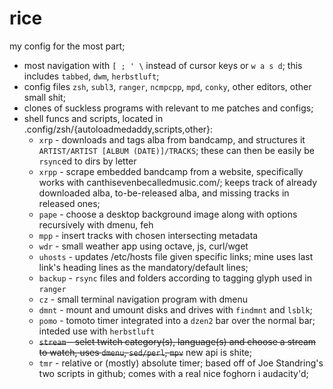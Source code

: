 # rice
my config for the most part;
- most navigation with `[ ; ' \` instead of cursor keys or `w a s d`; this includes `tabbed`, `dwm`, `herbstluft`; 
- config files `zsh`, `subl3`, `ranger`, `ncmpcpp`, `mpd`, `conky`, other editors, other small shit;
- clones of suckless programs with relevant to me patches and configs;
- shell funcs and scripts, located in .config/zsh/{autoloadmedaddy,scripts,other}:
  - `xrp` - downloads and tags alba from bandcamp, and structures it `ARTIST/ARTIST [ALBUM (DATE)]/TRACKS`; these can then be easily be `rsync`ed to dirs by letter
  - `xrpp` - scrape embedded bandcamp from a website, specifically works with canthisevenbecalledmusic.com/; keeps track of already downloaded alba, to-be-released alba, and missing tracks in released ones; 
  - `pape` - choose a desktop background image along with options recursively with dmenu, feh
  - `mpp` - insert tracks with chosen intersecting metadata
  - `wdr` - small weather app using octave, js, curl/wget
  - `uhosts` - updates /etc/hosts file given specific links; mine uses last link's heading lines as the mandatory/default lines;
  - `backup` -  `rsync` files and folders according to tagging glyph used in `ranger`
  - `cz` - small terminal navigation program with dmenu
  - `dmnt` - mount and umount disks and drives with `findmnt` and `lsblk`;
  - `pomo` - tomoto timer integrated into a `dzen2` bar over the normal bar; inteded use with `herbstluft`
  - ~~`stream` - selct twitch category(s), language(s) and choose a stream to watch, uses `dmenu`, `sed/perl`, `mpv`~~ new api is shite;
  - `tmr` - relative or (mostly) absolute timer; based off of Joe Standring's two scripts in github; comes with a real nice foghorn i audacity'd;